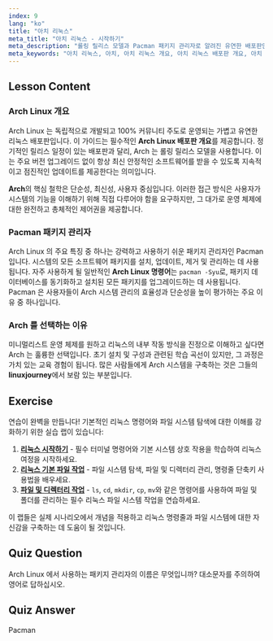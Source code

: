 ```yaml
---
index: 9
lang: "ko"
title: "아치 리눅스"
meta_title: "아치 리눅스 - 시작하기"
meta_description: "롤링 릴리스 모델과 Pacman 패키지 관리자로 알려진 유연한 배포판인 아치 리눅스 개요를 살펴보세요. 아치 리눅스 명령줄이 완전한 제어 기능을 제공하는 이유를 알아보고 리눅스 여정을 시작하는 데 적합한 이유를 확인하세요."
meta_keywords: "아치 리눅스, 아치, 아치 리눅스 개요, 아치 리눅스 배포판 개요, 아치 리눅스 명령어, Pacman, 롤링 릴리스, 리눅스 배포판, 리눅스 여정"
---
```


## Lesson Content

### Arch Linux 개요

Arch Linux 는 독립적으로 개발되고 100% 커뮤니티 주도로 운영되는 가볍고 유연한 리눅스 배포판입니다. 이 가이드는 필수적인 **Arch Linux 배포판 개요**를 제공합니다. 정기적인 릴리스 일정이 있는 배포판과 달리, Arch 는 롤링 릴리스 모델을 사용합니다. 이는 주요 버전 업그레이드 없이 항상 최신 안정적인 소프트웨어를 받을 수 있도록 지속적이고 점진적인 업데이트를 제공한다는 의미입니다.

**Arch**의 핵심 철학은 단순성, 최신성, 사용자 중심입니다. 이러한 접근 방식은 사용자가 시스템의 기능을 이해하기 위해 직접 다루어야 함을 요구하지만, 그 대가로 운영 체제에 대한 완전하고 총체적인 제어권을 제공합니다.

### Pacman 패키지 관리자

Arch Linux 의 주요 특징 중 하나는 강력하고 사용하기 쉬운 패키지 관리자인 Pacman 입니다. 시스템의 모든 소프트웨어 패키지를 설치, 업데이트, 제거 및 관리하는 데 사용됩니다. 자주 사용하게 될 일반적인 **Arch Linux 명령어**는 `pacman -Syu`로, 패키지 데이터베이스를 동기화하고 설치된 모든 패키지를 업그레이드하는 데 사용됩니다. Pacman 은 사용자들이 Arch 시스템 관리의 효율성과 단순성을 높이 평가하는 주요 이유 중 하나입니다.

### Arch 를 선택하는 이유

미니멀리스트 운영 체제를 원하고 리눅스의 내부 작동 방식을 진정으로 이해하고 싶다면 Arch 는 훌륭한 선택입니다. 초기 설치 및 구성과 관련된 학습 곡선이 있지만, 그 과정은 가치 있는 교육 경험이 됩니다. 많은 사람들에게 Arch 시스템을 구축하는 것은 그들의 **linuxjourney**에서 보람 있는 부분입니다.

## Exercise

연습이 완벽을 만듭니다! 기본적인 리눅스 명령어와 파일 시스템 탐색에 대한 이해를 강화하기 위한 실습 랩이 있습니다:

1. **[리눅스 시작하기](https://labex.io/ko/labs/linux-getting-started-with-linux-446315)** - 필수 터미널 명령어와 기본 시스템 상호 작용을 학습하여 리눅스 여정을 시작하세요.
2. **[리눅스 기본 파일 작업](https://labex.io/ko/labs/linux-basic-file-operations-in-linux-18001)** - 파일 시스템 탐색, 파일 및 디렉터리 관리, 명령줄 단축키 사용법을 배우세요.
3. **[파일 및 디렉터리 작업](https://labex.io/ko/labs/linux-file-and-directory-operations-17997)** - `ls`, `cd`, `mkdir`, `cp`, `mv`와 같은 명령어를 사용하여 파일 및 폴더를 관리하는 필수 리눅스 파일 시스템 작업을 연습하세요.

이 랩들은 실제 시나리오에서 개념을 적용하고 리눅스 명령줄과 파일 시스템에 대한 자신감을 구축하는 데 도움이 될 것입니다.

## Quiz Question

Arch Linux 에서 사용하는 패키지 관리자의 이름은 무엇입니까? 대소문자를 주의하여 영어로 답하십시오.

## Quiz Answer

Pacman
